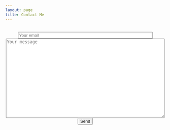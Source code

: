 ```yaml
---
layout: page
title: Contact Me
---
```


<center>
<div id="contact">
        <div id="contact-form">
            <form method="POST" action="https://formspree.io/hanglinye@gmail.com">
                <input type="hidden" name="_subject" value="Contact request from personal website" />
                <br><input size="50" type="email" name="_replyto" placeholder="Your email" required>
                <br><textarea style="width: 500px; height: 250px;" name="message" placeholder="Your message" required></textarea>
                <br><button type="submit">Send</button>
            </form>
        </div>
        <!-- End #contact-form -->
</div>
<!-- End #contact -->
</center>
